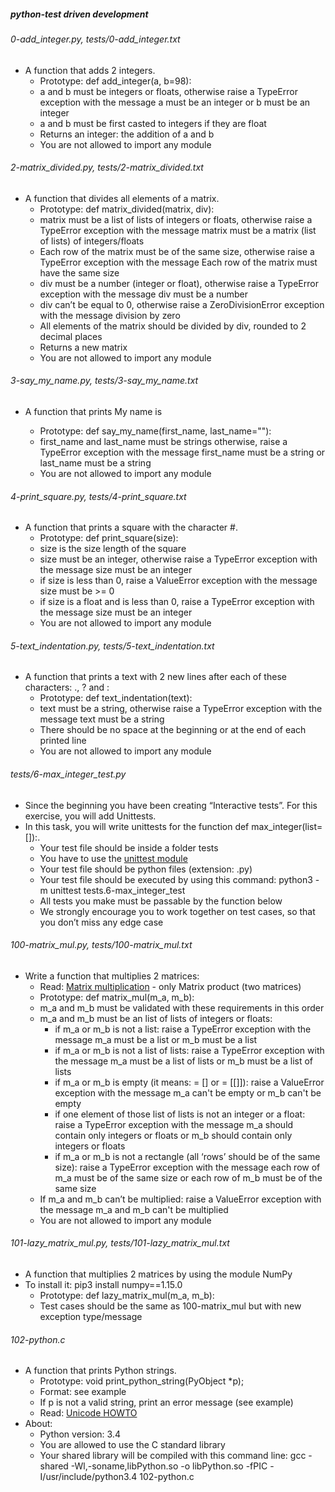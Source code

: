 ##### python-test driven development
###### 0-add_integer.py, tests/0-add_integer.txt
- A function that adds 2 integers.
    - Prototype: def add_integer(a, b=98):
    - a and b must be integers or floats, otherwise raise a TypeError exception with the message a must be an integer or b must be an integer
    - a and b must be first casted to integers if they are float
    - Returns an integer: the addition of a and b
    - You are not allowed to import any module

###### 2-matrix_divided.py, tests/2-matrix_divided.txt
- A function that divides all elements of a matrix.
    - Prototype: def matrix_divided(matrix, div):
    - matrix must be a list of lists of integers or floats, otherwise raise a TypeError exception with the message matrix must be a matrix (list of lists) of integers/floats
    - Each row of the matrix must be of the same size, otherwise raise a TypeError exception with the message Each row of the matrix must have the same size
    - div must be a number (integer or float), otherwise raise a TypeError exception with the message div must be a number
    - div can’t be equal to 0, otherwise raise a ZeroDivisionError exception with the message division by zero
    - All elements of the matrix should be divided by div, rounded to 2 decimal places
    - Returns a new matrix
    - You are not allowed to import any module

###### 3-say_my_name.py, tests/3-say_my_name.txt
- A function that prints My name is <first name> <last name>
    - Prototype: def say_my_name(first_name, last_name=""):
    - first_name and last_name must be strings otherwise, raise a TypeError exception with the message first_name must be a string or last_name must be a string
    - You are not allowed to import any module

###### 4-print_square.py, tests/4-print_square.txt
- A function that prints a square with the character #.
    - Prototype: def print_square(size):
    - size is the size length of the square
    - size must be an integer, otherwise raise a TypeError exception with the message size must be an integer
    - if size is less than 0, raise a ValueError exception with the message size must be >= 0
    - if size is a float and is less than 0, raise a TypeError exception with the message size must be an integer
    - You are not allowed to import any module

###### 5-text_indentation.py, tests/5-text_indentation.txt
- A function that prints a text with 2 new lines after each of these characters: ., ? and :
    - Prototype: def text_indentation(text):
    - text must be a string, otherwise raise a TypeError exception with the message text must be a string
    - There should be no space at the beginning or at the end of each printed line
    - You are not allowed to import any module

###### tests/6-max_integer_test.py
- Since the beginning you have been creating “Interactive tests”. For this exercise, you will add Unittests.
- In this task, you will write unittests for the function def max_integer(list=[]):.
    - Your test file should be inside a folder tests
    - You have to use the [unittest module](https://docs.python.org/3.4/library/unittest.html#module-unittest)
    - Your test file should be python files (extension: .py)
    - Your test file should be executed by using this command: python3 -m unittest tests.6-max_integer_test
    - All tests you make must be passable by the function below
    - We strongly encourage you to work together on test cases, so that you don’t miss any edge case

###### 100-matrix_mul.py, tests/100-matrix_mul.txt
- Write a function that multiplies 2 matrices:
    - Read: [Matrix multiplication](https://en.wikipedia.org/wiki/Matrix_multiplication) - only Matrix product (two matrices)
    - Prototype: def matrix_mul(m_a, m_b):
    - m_a and m_b must be validated with these requirements in this order
    - m_a and m_b must be an list of lists of integers or floats:
        - if m_a or m_b is not a list: raise a TypeError exception with the message m_a must be a list or m_b must be a list
        - if m_a or m_b is not a list of lists: raise a TypeError exception with the message m_a must be a list of lists or m_b must be a list of lists
        - if m_a or m_b is empty (it means: = [] or = [[]]): raise a ValueError exception with the message m_a can't be empty or m_b can't be empty
        - if one element of those list of lists is not an integer or a float: raise a TypeError exception with the message m_a should contain only integers or floats or m_b should contain only integers or floats
        - if m_a or m_b is not a rectangle (all ‘rows’ should be of the same size): raise a TypeError exception with the message each row of m_a must be of the same size or each row of m_b must be of the same size
    - If m_a and m_b can’t be multiplied: raise a ValueError exception with the message m_a and m_b can't be multiplied
    - You are not allowed to import any module

###### 101-lazy_matrix_mul.py, tests/101-lazy_matrix_mul.txt
- A function that multiplies 2 matrices by using the module NumPy
- To install it: pip3 install numpy==1.15.0
    - Prototype: def lazy_matrix_mul(m_a, m_b):
    - Test cases should be the same as 100-matrix_mul but with new exception type/message

###### 102-python.c
- A function that prints Python strings.
    - Prototype: void print_python_string(PyObject *p);
    - Format: see example
    - If p is not a valid string, print an error message (see example)
    - Read: [Unicode HOWTO](https://docs.python.org/3.4/howto/unicode.html)
- About:
    - Python version: 3.4
    - You are allowed to use the C standard library
    - Your shared library will be compiled with this command line: gcc -shared -Wl,-soname,libPython.so -o libPython.so -fPIC -I/usr/include/python3.4 102-python.c

